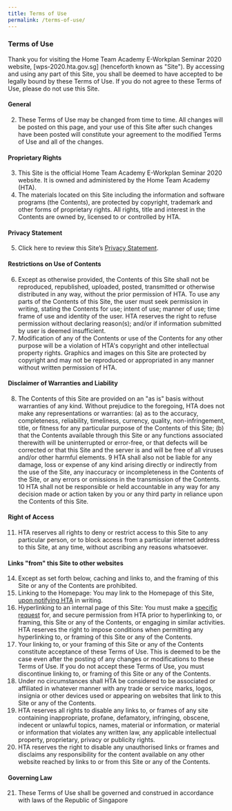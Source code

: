 ```yaml
---
title: Terms of Use
permalink: /terms-of-use/
---
```

### **Terms of Use**

Thank you for visiting the Home Team Academy E-Workplan Seminar 2020 website, [wps-2020.hta.gov.sg] (henceforth known as "Site"). By accessing and using any part of this Site, you shall be deemed to have accepted to be legally bound by these Terms of Use. If you do not agree to these Terms of Use, please do not use this Site.

#### **General**

2. These Terms of Use may be changed from time to time. All changes will be posted on this page, and your use of this Site after such changes have been posted will constitute your agreement to the modified Terms of Use and all of the changes.

#### **Proprietary Rights**

3. This Site is the official Home Team Academy E-Workplan Seminar 2020 website. It is owned and administered by the Home Team Academy (HTA).
4. The materials located on this Site including the information and software programs (the Contents), are protected by copyright, trademark and other forms of proprietary rights. All rights, title and interest in the Contents are owned by, licensed to or controlled by HTA.

#### **Privacy Statement**

5. Click here to review this Site’s [Privacy Statement](https://www.mha.gov.sg/privacy-statement).

#### **Restrictions on Use of Contents**

6. Except as otherwise provided, the Contents of this Site shall not be reproduced, republished, uploaded, posted, transmitted or otherwise distributed in any way, without the prior permission of HTA. To use any parts of the Contents of this Site, the user must seek permission in writing, stating the Contents for use; intent of use; manner of use; time frame of use and identity of the user. HTA reserves the right to refuse permission without declaring reason(s); and/or if information submitted by user is deemed insufficient.
7. Modification of any of the Contents or use of the Contents for any other purpose will be a violation of HTA's copyright and other intellectual property rights. Graphics and images on this Site are protected by copyright and may not be reproduced or appropriated in any manner without written permission of HTA.

#### **Disclaimer of Warranties and Liability**

8. The Contents of this Site are provided on an "as is" basis without warranties of any kind. Without prejudice to the foregoing, HTA does not make any representations or warranties:
(a) as to the accuracy, completeness, reliability, timeliness, currency, quality, non-infringement, title, or fitness for any particular purpose of the Contents of this Site;
(b) that the Contents available through this Site or any functions associated therewith will be uninterrupted or error-free, or that defects will be corrected or that this Site and the server is and will be free of all viruses and/or other harmful elements.
9 HTA shall also not be liable for any damage, loss or expense of any kind arising directly or indirectly from the use of the Site, any inaccuracy or incompleteness in the Contents of the Site, or any errors or omissions in the transmission of the Contents.
10 HTA shall not be responsible or held accountable in any way for any decision made or action taken by you or any third party in reliance upon the Contents of this Site.

#### **Right of Access**

11. HTA reserves all rights to deny or restrict access to this Site to any particular person, or to block access from a particular internet address to this Site, at any time, without ascribing any reasons whatsoever.

#### **Links "from" this Site to other websites**

14. Except as set forth below, caching and links to, and the framing of this Site or any of the Contents are prohibited.
15. Linking to the Homepage: You may link to the Homepage of this Site, [upon notifying HTA](https://www.mha.gov.sg/contact-us) in writing.
16. Hyperlinking to an internal page of this Site: You must make a [specific request](https://www.mha.gov.sg/contact-us) for, and secure permission from HTA prior to hyperlinking to, or framing, this Site or any of the Contents, or engaging in similar activities. HTA reserves the right to impose conditions when permitting any hyperlinking to, or framing of this Site or any of the Contents.
17. Your linking to, or your framing of this Site or any of the Contents constitute acceptance of these Terms of Use. This is deemed to be the case even after the posting of any changes or modifications to these Terms of Use. If you do not accept these Terms of Use, you must discontinue linking to, or framing of this Site or any of the Contents.
18. Under no circumstances shall HTA be considered to be associated or affiliated in whatever manner with any trade or service marks, logos, insignia or other devices used or appearing on websites that link to this Site or any of the Contents.
19. HTA reserves all rights to disable any links to, or frames of any site containing inappropriate, profane, defamatory, infringing, obscene, indecent or unlawful topics, names, material or information, or material or information that violates any written law, any applicable intellectual property, proprietary, privacy or publicity rights.
20. HTA reserves the right to disable any unauthorised links or frames and disclaims any responsibility for the content available on any other website reached by links to or from this Site or any of the Contents.

#### **Governing Law**
21. These Terms of Use shall be governed and construed in accordance with laws of the Republic of Singapore
